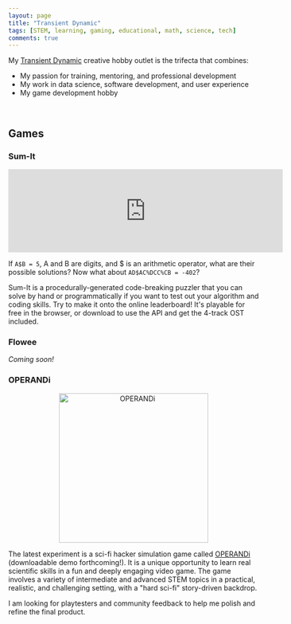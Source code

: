 ```yaml
---
layout: page
title: "Transient Dynamic"
tags: [STEM, learning, gaming, educational, math, science, tech]
comments: true
---
```


My [Transient Dynamic](https://transient-dynamic.itch.io/) creative hobby outlet is the trifecta that combines:

 - My passion for training, mentoring, and professional development
 - My work in data science, software development, and user experience
 - My game development hobby

<br>

## Games

### Sum-It

<iframe frameborder="0" src="https://itch.io/embed/3139741?bg_color=4b147e&amp;fg_color=aaaaaa&amp;link_color=e47c63&amp;border_color=743da7" width="552" height="167"><a href="https://transient-dynamic.itch.io/sum-it">Sum-It by transient-dynamic</a></iframe>

If `A$B = 5`, A and B are digits, and $ is an arithmetic operator, what are their possible solutions? Now what about `AD$AC%DCC%CB = -402`? 

Sum-It is a procedurally-generated code-breaking puzzler that you can solve by hand or programmatically if you want to test out your algorithm and coding skills. Try to make it onto the online leaderboard! It's playable for free in the browser, or download to use the API and get the 4-track OST included.

### Flowee

_Coming soon!_


### OPERANDi

<center><img src="{{site.baseurl}}/assets/OPERANDi5.png" alt="OPERANDi" height="300" width="300"></center>

The latest experiment is a sci-fi hacker simulation game called [OPERANDi](https://transient-dynamic.itch.io/operandi) (downloadable demo forthcoming!). It is a unique opportunity to learn real scientific skills in a fun and deeply engaging video game. The game involves a variety of intermediate and advanced STEM topics in a practical, realistic, and challenging setting, with a "hard sci-fi" story-driven backdrop. 

I am looking for playtesters and community feedback to help me polish and refine the final product.

<script async data-uid="7eae2d282e" src="https://transient-dynamic.ck.page/7eae2d282e/index.js"></script>
